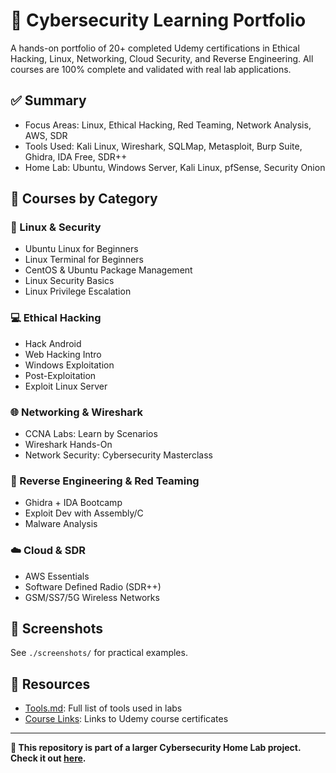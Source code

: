 # 🔐 Cybersecurity Learning Portfolio

A hands-on portfolio of 20+ completed Udemy certifications in Ethical Hacking, Linux, Networking, Cloud Security, and Reverse Engineering. All courses are 100% complete and validated with real lab applications.

## ✅ Summary

- Focus Areas: Linux, Ethical Hacking, Red Teaming, Network Analysis, AWS, SDR
- Tools Used: Kali Linux, Wireshark, SQLMap, Metasploit, Burp Suite, Ghidra, IDA Free, SDR++
- Home Lab: Ubuntu, Windows Server, Kali Linux, pfSense, Security Onion

## 📂 Courses by Category

### 🐧 Linux & Security
- Ubuntu Linux for Beginners
- Linux Terminal for Beginners
- CentOS & Ubuntu Package Management
- Linux Security Basics
- Linux Privilege Escalation

### 💻 Ethical Hacking
- Hack Android
- Web Hacking Intro
- Windows Exploitation
- Post-Exploitation
- Exploit Linux Server

### 🌐 Networking & Wireshark
- CCNA Labs: Learn by Scenarios
- Wireshark Hands-On
- Network Security: Cybersecurity Masterclass

### 🧠 Reverse Engineering & Red Teaming
- Ghidra + IDA Bootcamp
- Exploit Dev with Assembly/C
- Malware Analysis

### ☁️ Cloud & SDR
- AWS Essentials
- Software Defined Radio (SDR++)
- GSM/SS7/5G Wireless Networks

## 📸 Screenshots

See `./screenshots/` for practical examples.

## 📁 Resources

- [Tools.md](resources/tools.md): Full list of tools used in labs
- [Course Links](resources/course-links.md): Links to Udemy course certificates

---

**📌 This repository is part of a larger Cybersecurity Home Lab project. Check it out [here](https://github.com/YOUR-HOMELAB-REPO).**

